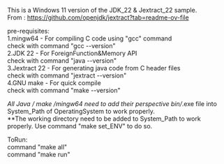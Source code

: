 This is a Windows 11 version of the JDK_22 & Jextract_22 sample. \
From : https://github.com/openjdk/jextract?tab=readme-ov-file 

pre-requisites: \
1.mingw64 - For compiling C code using "gcc" command \
	check with command "gcc --version" \
2.JDK 22 - For ForeignFunction&Memory API \
	check with command "java --version" \
3.Jextract 22 - For generating java code from C header files \
	check with command "jextract --version" \
4.GNU make - For quick compile \
	check with command "make --version" 

*All Java / make /mingw64 need to add their perspective bin/*.exe file into System_Path of OperatingSystem to work properly. \
**The working directory need to be added to System_Path to work properly. Use command "make set_ENV" to do so.

ToRun: \
command "make all" \
command "make run" 
